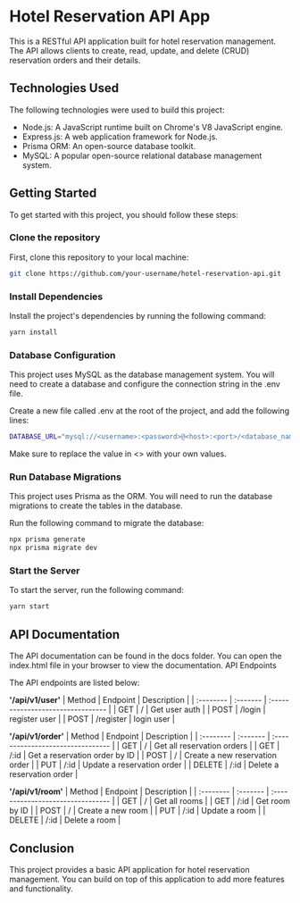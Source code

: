 # Hotel Reservation API App

This is a RESTful API application built for hotel reservation management. The API allows clients to create, read, update, and delete (CRUD) reservation orders and their details.

## Technologies Used

The following technologies were used to build this project:

- Node.js: A JavaScript runtime built on Chrome's V8 JavaScript engine.
- Express.js: A web application framework for Node.js.
- Prisma ORM: An open-source database toolkit.
- MySQL: A popular open-source relational database management system.

## Getting Started

To get started with this project, you should follow these steps:

### Clone the repository

First, clone this repository to your local machine:

```bash
git clone https://github.com/your-username/hotel-reservation-api.git
```

### Install Dependencies

Install the project's dependencies by running the following command:

```bash
yarn install
```

### Database Configuration

This project uses MySQL as the database management system. You will need to create a database and configure the connection string in the .env file.

Create a new file called .env at the root of the project, and add the following lines:

```bash
DATABASE_URL="mysql://<username>:<password>@<host>:<port>/<database_name>?schema=<schema_name>"
```

Make sure to replace the value in <> with your own values.

### Run Database Migrations

This project uses Prisma as the ORM. You will need to run the database migrations to create the tables in the database.

Run the following command to migrate the database:

```bash
npx prisma generate
npx prisma migrate dev
```

### Start the Server

To start the server, run the following command:

```bash
yarn start
```

## API Documentation

The API documentation can be found in the docs folder. You can open the index.html file in your browser to view the documentation.
API Endpoints

The API endpoints are listed below:

**'/api/v1/user'**
| Method | Endpoint | Description |
| :-------- | :------- | :-------------------------------- |
| GET | / | Get user auth |
| POST | /login | register user |
| POST | /register | login user |

**'/api/v1/order'**
| Method | Endpoint | Description |
| :-------- | :------- | :-------------------------------- |
| GET | / | Get all reservation orders |
| GET | /:id | Get a reservation order by ID |
| POST | / | Create a new reservation order |
| PUT | /:id | Update a reservation order |
| DELETE | /:id | Delete a reservation order |

**'/api/v1/room'**
| Method | Endpoint | Description |
| :-------- | :------- | :-------------------------------- |
| GET | / | Get all rooms |
| GET | /:id | Get room by ID |
| POST | / | Create a new room |
| PUT | /:id | Update a room |
| DELETE | /:id | Delete a room |

## Conclusion

This project provides a basic API application for hotel reservation management. You can build on top of this application to add more features and functionality.
